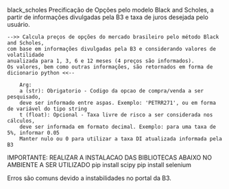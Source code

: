 black_scholes
Precificação de Opções pelo modelo Black and Scholes, a partir de informações divulgadas pela B3 e taxa de juros desejada pelo usuário.

    -->> Calcula preços de opções do mercado brasileiro pelo método Black and Scholes,
    com base em informações divulgadas pela B3 e considerando valores de volatilidade
    anualizada para 1, 3, 6 e 12 meses (4 preços são informados).
    Os valores, bem como outras informações, são retornados em forma de dicionario python <<--
    
        Arg:
        a (str): Obrigatorio - Codigo da opcao de compra/venda a ser pesquisado,
        deve ser informado entre aspas. Exemplo: 'PETRR271', ou em forma de variável do tipo string
        t (float): Opcional - Taxa livre de risco a ser considerada nos cálculos,
        deve ser informada em formato decimal. Exemplo: para uma taxa de 5%, informar 0.05
        Manter nulo ou 0 para utilizar a taxa DI atualizada informada pela B3

IMPORTANTE: REALIZAR A INSTALACAO DAS BIBLIOTECAS ABAIXO NO AMBIENTE A SER UTILIZADO
pip install scipy
pip install selenium

Erros são comuns devido a instabilidades no portal da B3.
